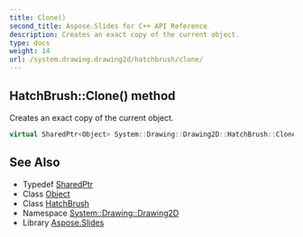 ```yaml
---
title: Clone()
second_title: Aspose.Slides for C++ API Reference
description: Creates an exact copy of the current object.
type: docs
weight: 14
url: /system.drawing.drawing2d/hatchbrush/clone/
---
```

## HatchBrush::Clone() method


Creates an exact copy of the current object.

```cpp
virtual SharedPtr<Object> System::Drawing::Drawing2D::HatchBrush::Clone() override
```

## See Also

* Typedef [SharedPtr](../../../system/sharedptr/)
* Class [Object](../../../system/object/)
* Class [HatchBrush](../)
* Namespace [System::Drawing::Drawing2D](../../)
* Library [Aspose.Slides](../../../)